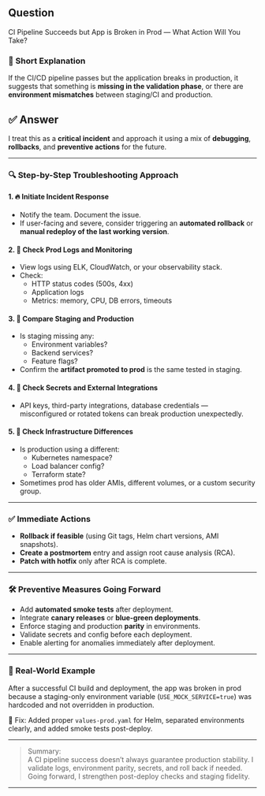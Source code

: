 ## Question  
CI Pipeline Succeeds but App is Broken in Prod — What Action Will You Take?

### 📝 Short Explanation  
If the CI/CD pipeline passes but the application breaks in production, it suggests that something is **missing in the validation phase**, or there are **environment mismatches** between staging/CI and production.

## ✅ Answer  

I treat this as a **critical incident** and approach it using a mix of **debugging**, **rollbacks**, and **preventive actions** for the future.

---

### 🔍 Step-by-Step Troubleshooting Approach

#### 1. 🔥 **Initiate Incident Response**
- Notify the team. Document the issue.
- If user-facing and severe, consider triggering an **automated rollback** or **manual redeploy of the last working version**.

#### 2. 🧪 **Check Prod Logs and Monitoring**
- View logs using ELK, CloudWatch, or your observability stack.
- Check:
  - HTTP status codes (500s, 4xx)
  - Application logs
  - Metrics: memory, CPU, DB errors, timeouts

#### 3. 🔁 **Compare Staging and Production**
- Is staging missing any:
  - Environment variables?
  - Backend services?
  - Feature flags?
- Confirm the **artifact promoted to prod** is the same tested in staging.

#### 4. 🔐 **Check Secrets and External Integrations**
- API keys, third-party integrations, database credentials — misconfigured or rotated tokens can break production unexpectedly.

#### 5. 🧾 **Check Infrastructure Differences**
- Is production using a different:
  - Kubernetes namespace?
  - Load balancer config?
  - Terraform state?
- Sometimes prod has older AMIs, different volumes, or a custom security group.

---

### ✅ Immediate Actions

- **Rollback if feasible** (using Git tags, Helm chart versions, AMI snapshots).
- **Create a postmortem** entry and assign root cause analysis (RCA).
- **Patch with hotfix** only after RCA is complete.

---

### 🛠️ Preventive Measures Going Forward

- Add **automated smoke tests** after deployment.
- Integrate **canary releases** or **blue-green deployments**.
- Enforce staging and production **parity** in environments.
- Validate secrets and config before each deployment.
- Enable alerting for anomalies immediately after deployment.

---

### 🧠 Real-World Example

After a successful CI build and deployment, the app was broken in prod because a staging-only environment variable (`USE_MOCK_SERVICE=true`) was hardcoded and not overridden in production.

🔧 Fix: Added proper `values-prod.yaml` for Helm, separated environments clearly, and added smoke tests post-deploy.

---

> Summary:  
> A CI pipeline success doesn’t always guarantee production stability. I validate logs, environment parity, secrets, and roll back if needed. Going forward, I strengthen post-deploy checks and staging fidelity.

---
